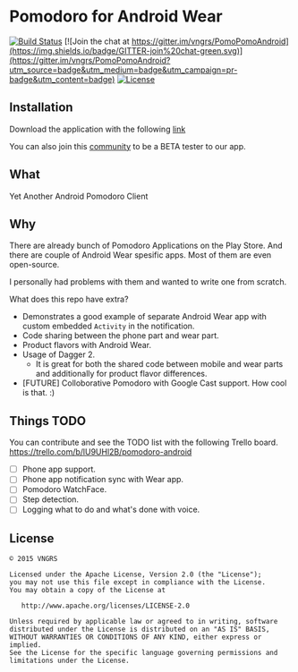 Pomodoro for Android Wear
=========================

[![Build Status](https://travis-ci.org/vngrs/PomoPomoAndroid.png?branch=develop)](https://travis-ci.org/vngrs/PomoPomoAndroid)
[![Join the chat at https://gitter.im/vngrs/PomoPomoAndroid](https://img.shields.io/badge/GITTER-join%20chat-green.svg)](https://gitter.im/vngrs/PomoPomoAndroid?utm_source=badge&utm_medium=badge&utm_campaign=pr-badge&utm_content=badge)
[![License](http://img.shields.io/:license-apache-blue.svg)](http://www.apache.org/licenses/LICENSE-2.0.html)

Installation
------------

Download the application with the following [link](https://play.google.com/store/apps/details?id=com.vngrs.android.pomodoro)

You can also join this [community](https://plus.google.com/communities/118326136232651159420) to be a BETA tester to our app. 

What
----
Yet Another Android Pomodoro Client

Why
---
There are already bunch of Pomodoro Applications on the Play Store. And there are couple of Android Wear spesific apps. Most of them are even open-source. 

I personally had problems with them and wanted to write one from scratch.

What does this repo have extra?
- Demonstrates a good example of separate Android Wear app with custom embedded `Activity` in the notification.
- Code sharing between the phone part and wear part. 
- Product flavors with Android Wear. 
- Usage of Dagger 2. 
  - It is great for both the shared code between mobile and wear parts and additionally for product flavor differences. 
- [FUTURE] Colloborative Pomodoro with Google Cast support. How cool is that. :)

Things TODO
-----------
You can contribute and see the TODO list with the following Trello board.
https://trello.com/b/lU9UHl2B/pomodoro-android

* [ ] Phone app support.
* [ ] Phone app notification sync with Wear app.
* [ ] Pomodoro WatchFace.
* [ ] Step detection.
* [ ] Logging what to do and what's done with voice.

License
--------

    © 2015 VNGRS

    Licensed under the Apache License, Version 2.0 (the "License");
    you may not use this file except in compliance with the License.
    You may obtain a copy of the License at

       http://www.apache.org/licenses/LICENSE-2.0

    Unless required by applicable law or agreed to in writing, software
    distributed under the License is distributed on an "AS IS" BASIS,
    WITHOUT WARRANTIES OR CONDITIONS OF ANY KIND, either express or implied.
    See the License for the specific language governing permissions and
    limitations under the License.
